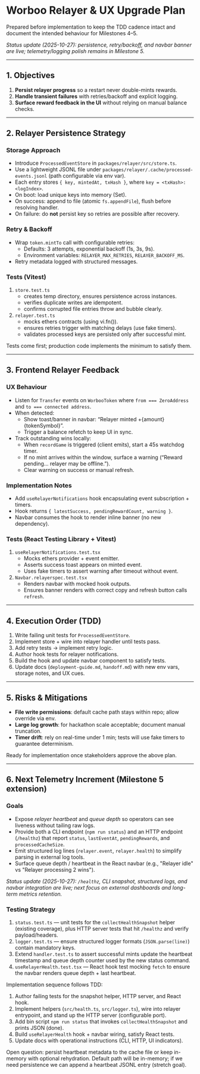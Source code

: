 # Worboo Relayer & UX Upgrade Plan

Prepared before implementation to keep the TDD cadence intact and document the intended behaviour for Milestones 4–5.

_Status update (2025-10-27): persistence, retry/backoff, and navbar banner are live; telemetry/logging polish remains in Milestone 5._

---

## 1. Objectives

1. **Persist relayer progress** so a restart never double-mints rewards.
2. **Handle transient failures** with retries/backoff and explicit logging.
3. **Surface reward feedback in the UI** without relying on manual balance checks.

---

## 2. Relayer Persistence Strategy

### Storage Approach
- Introduce `ProcessedEventStore` in `packages/relayer/src/store.ts`.
- Use a lightweight JSONL file under `packages/relayer/.cache/processed-events.jsonl` (path configurable via env var).
- Each entry stores `{ key, mintedAt, txHash }`, where `key = <txHash>:<logIndex>`.
- On boot: load unique keys into memory (Set).
- On success: append to file (atomic `fs.appendFile`), flush before resolving handler.
- On failure: do **not** persist key so retries are possible after recovery.

### Retry & Backoff
- Wrap `token.mintTo` call with configurable retries:
  - Defaults: 3 attempts, exponential backoff (1s, 3s, 9s).
  - Environment variables: `RELAYER_MAX_RETRIES`, `RELAYER_BACKOFF_MS`.
- Retry metadata logged with structured messages.

### Tests (Vitest)
1. `store.test.ts`
   - creates temp directory, ensures persistence across instances.
   - verifies duplicate writes are idempotent.
   - confirms corrupted file entries throw and bubble clearly.
2. `relayer.test.ts`
   - mocks ethers contracts (using vi.fn()).
   - ensures retries trigger with matching delays (use fake timers).
   - validates processed keys are persisted only after successful mint.

Tests come first; production code implements the minimum to satisfy them.

---

## 3. Frontend Relayer Feedback

### UX Behaviour
- Listen for `Transfer` events on `WorbooToken` where `from === ZeroAddress` and `to === connected address`.
- When detected:
  - Show toast/banner in navbar: “Relayer minted +{amount} {tokenSymbol}”.
  - Trigger a balance refetch to keep UI in sync.
- Track outstanding wins locally:
  - When `recordGame` is triggered (client emits), start a 45s watchdog timer.
  - If no mint arrives within the window, surface a warning (“Reward pending… relayer may be offline.”).
  - Clear warning on success or manual refresh.

### Implementation Notes
- Add `useRelayerNotifications` hook encapsulating event subscription + timers.
- Hook returns `{ latestSuccess, pendingRewardCount, warning }`.
- Navbar consumes the hook to render inline banner (no new dependency).

### Tests (React Testing Library + Vitest)
1. `useRelayerNotifications.test.tsx`
   - Mocks ethers provider + event emitter.
   - Asserts success toast appears on minted event.
   - Uses fake timers to assert warning after timeout without event.
2. `Navbar.relayerspec.test.tsx`
   - Renders navbar with mocked hook outputs.
   - Ensures banner renders with correct copy and refresh button calls `refresh`.

---

## 4. Execution Order (TDD)

1. Write failing unit tests for `ProcessedEventStore`.
2. Implement store + wire into relayer handler until tests pass.
3. Add retry tests → implement retry logic.
4. Author hook tests for relayer notifications.
5. Build the hook and update navbar component to satisfy tests.
6. Update docs (`deployment-guide.md`, `handoff.md`) with new env vars, storage notes, and UX cues.

---

## 5. Risks & Mitigations
- **File write permissions**: default cache path stays within repo; allow override via env.
- **Large log growth**: for hackathon scale acceptable; document manual truncation.
- **Timer drift**: rely on real-time under 1 min; tests will use fake timers to guarantee determinism.

Ready for implementation once stakeholders approve the above plan.

---

## 6. Next Telemetry Increment (Milestone 5 extension)

### Goals
- Expose *relayer heartbeat* and *queue depth* so operators can see liveness without tailing raw logs.
- Provide both a CLI endpoint (`npm run status`) and an HTTP endpoint (`/healthz`) that report `status`, `lastEventAt`, `pendingRewards`, and `processedCacheSize`.
- Emit structured log lines (`relayer.event`, `relayer.health`) to simplify parsing in external log tools.
- Surface queue depth / heartbeat in the React navbar (e.g., "Relayer idle" vs "Relayer processing 2 wins").

_Status update (2025-10-27): `/healthz`, CLI snapshot, structured logs, and navbar integration are live; next focus on external dashboards and long-term metrics retention._

### Testing Strategy
1. `status.test.ts` — unit tests for the `collectHealthSnapshot` helper (existing coverage), plus HTTP server tests that hit `/healthz` and verify payload/headers.
2. `logger.test.ts` — ensure structured logger formats (`JSON.parse(line)`) contain mandatory keys.
3. Extend `handler.test.ts` to assert successful mints update the heartbeat timestamp and queue depth counter used by the new status command.
4. `useRelayerHealth.test.tsx` — React hook test mocking `fetch` to ensure the navbar renders queue depth + last heartbeat.

Implementation sequence follows TDD:
1. Author failing tests for the snapshot helper, HTTP server, and React hook.
2. Implement helpers (`src/health.ts`, `src/logger.ts`), wire into relayer entrypoint, and stand up the HTTP server (configurable port).
3. Add bin script `npm run status` that invokes `collectHealthSnapshot` and prints JSON (done).
4. Build `useRelayerHealth` hook + navbar wiring, satisfy React tests.
5. Update docs with operational instructions (CLI, HTTP, UI indicators).

Open question: persist heartbeat metadata to the cache file or keep in-memory with optional rehydration. Default path will be in-memory; if we need persistence we can append a heartbeat JSONL entry (stretch goal).
